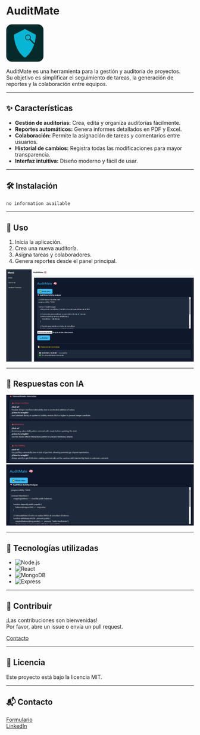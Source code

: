 # AuditMate

<img src="./images/auditmate.svg" alt="AuditMate Logo" width="100"/>

AuditMate es una herramienta para la gestión y auditoría de proyectos.  
Su objetivo es simplificar el seguimiento de tareas, la generación de reportes y la colaboración entre equipos.

---

## ✨ Características

- **Gestión de auditorías:** Crea, edita y organiza auditorías fácilmente.
- **Reportes automáticos:** Genera informes detallados en PDF y Excel.
- **Colaboración:** Permite la asignación de tareas y comentarios entre usuarios.
- **Historial de cambios:** Registra todas las modificaciones para mayor transparencia.
- **Interfaz intuitiva:** Diseño moderno y fácil de usar.

---

## 🛠 Instalación

```bash
no information available
```

---

## 🚦 Uso

1. Inicia la aplicación.
2. Crea una nueva auditoría.
3. Asigna tareas y colaboradores.
4. Genera reportes desde el panel principal.

![Vista previa de la app](./images/portada.png)

---

## 🧠 Respuestas con IA

![Vista previa de la app](./images/resultados.png)
![Vista previa de la app](./images/contrato.png)

---

## 🚀 Tecnologías utilizadas

- ![Node.js](https://img.shields.io/badge/Node.js-339933?logo=node.js&logoColor=white&style=flat)  
- ![React](https://img.shields.io/badge/React-61DAFB?logo=react&logoColor=white&style=flat)   
- ![MongoDB](https://img.shields.io/badge/MongoDB-47A248?logo=mongodb&logoColor=white&style=flat)  
- ![Express](https://img.shields.io/badge/Express-000000?logo=express&logoColor=white&style=flat)   

---

## 🤝 Contribuir

¡Las contribuciones son bienvenidas!  
Por favor, abre un issue o envía un pull request.

[Contacto](https://fanzo.vercel.app/#contacto)

---

## 📄 Licencia

Este proyecto está bajo la licencia MIT.

---

## 📬 Contacto

[Formulario](https://fanzo.vercel.app/#contacto)  
[LinkedIn](https://www.linkedin.com/in/afanzo/)